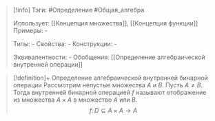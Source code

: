 > [!info]
> Тэги: #Определение #Общая_алгебра 
> 
> Использует: [[Концепция множества]], [[Концепция функции]]
> Примеры: *-*
> 
> Типы: *-*
> Свойства: *-*
> Конструкции: *-*
> 
> Эквивалентности: *-*
> Обобщения: [[Определение aлгебраической внутренней операции]]

> [!definition]+ Определение aлгебраической внутренней бинарной операции
> Рассмотрим непустые множества $A$ и $B$. Пусть $A \not = В$. Тогда внутренней бинарной операцией $f$ называют отображение из множества $A\times A$ в множество $A$ или $B$.
> $$f\colon D\subseteq A\times A \to A$$